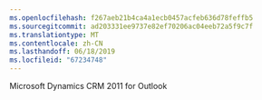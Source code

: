 ```yaml
---
ms.openlocfilehash: f267aeb21b4ca4a1ecb0457acfeb636d78feffb5
ms.sourcegitcommit: ad203331ee9737e82ef70206ac04eeb72a5f9c7f
ms.translationtype: MT
ms.contentlocale: zh-CN
ms.lasthandoff: 06/18/2019
ms.locfileid: "67234748"
---
```

Microsoft Dynamics CRM 2011 for Outlook